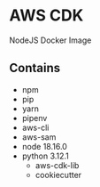 # AWS CDK
NodeJS Docker Image

## Contains
- npm
- pip
- yarn
- pipenv
- aws-cli
- aws-sam
- node 18.16.0
- python 3.12.1
    - aws-cdk-lib
    - cookiecutter
